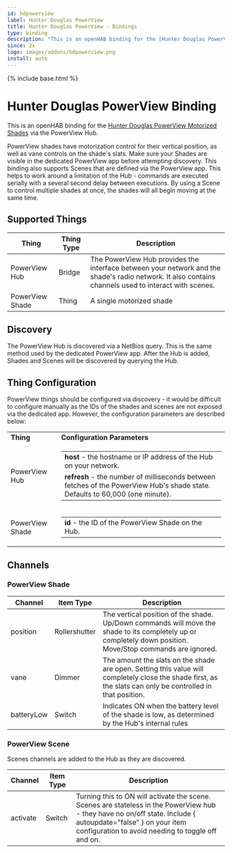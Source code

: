 ```yaml
---
id: hdpowerview
label: Hunter Douglas PowerView
title: Hunter Douglas PowerView - Bindings
type: binding
description: "This is an openHAB binding for the [Hunter Douglas PowerView Motorized Shades](http://www.hunterdouglas.com/operating-systems/powerview-motorization/support) via the PowerView Hub."
since: 2x
logo: images/addons/hdpowerview.png
install: auto
---
```


<!-- Attention authors: Do not edit directly. Please add your changes to the appropriate source repository -->

{% include base.html %}

# Hunter Douglas PowerView Binding

This is an openHAB binding for the [Hunter Douglas PowerView Motorized Shades](http://www.hunterdouglas.com/operating-systems/powerview-motorization/support) via the PowerView Hub.

PowerView shades have motorization control for their vertical position, as well as vane controls on the shade's slats.
Make sure your Shades are visible in the dedicated PowerView app before attempting discovery.
This binding also supports Scenes that are defined via the PowerView app.
This helps to work around a limitation of the Hub - commands are executed serially with a several second delay between executions.
By using a Scene to control multiple shades at once, the shades will all begin moving at the same time.

## Supported Things

| Thing           | Thing Type | Description                                                                                                                                          |
|-----------------|------------|------------------------------------------------------------------------------------------------------------------------------------------------------|
| PowerView Hub   | Bridge     | The PowerView Hub provides the interface between your network and the shade's radio network. It also contains channels used to interact with scenes. |
| PowerView Shade | Thing      | A single motorized shade                                                                                                                             |

## Discovery

The PowerView Hub is discovered via a NetBios query.
This is the same method used by the dedicated PowerView app.
After the Hub is added, Shades and Scenes will be discovered by querying the Hub.

## Thing Configuration

PowerView things should be configured via discovery - it would be difficult to configure manually as the IDs of the shades and scenes are not exposed via the dedicated app.
However, the configuration parameters are described below:

<table>
 <tr>
  <td><b>Thing</b></td>
  <td><b>Configuration Parameters</b></td>
 </tr>
 <tr>
  <td>PowerView Hub</td>
  <td>
   <table>
    <tr><td><b>host</b> - the hostname or IP address of the Hub on your network.</td></tr>
    <tr><td><b>refresh</b> - the number of milliseconds between fetches of the PowerView Hub's shade state. Defaults to 60,000 (one minute).</td></tr>
   </table>
  </td>
 </tr>
 <tr>
  <td>PowerView Shade</td>
  <td>
   <table>
    <tr><td><b>id</b> - the ID of the PowerView Shade on the Hub.</td></tr>
   </table>
  </td>
 </tr>
</table>

## Channels

### PowerView Shade

| Channel    | Item Type     | Description                                                                                                                                                 |
|------------|---------------|-------------------------------------------------------------------------------------------------------------------------------------------------------------|
| position   | Rollershutter | The vertical position of the shade. Up/Down commands will move the shade to its completely up or completely down position. Move/Stop commands are ignored.  |
| vane       | Dimmer        | The amount the slats on the shade are open. Setting this value will completely close the shade first, as the slats can only be controlled in that position. |
| batteryLow | Switch        | Indicates ON when the battery level of the shade is low, as determined by the Hub's internal rules                                                          |

### PowerView Scene

Scenes channels are added to the Hub as they are discovered.

| Channel  | Item Type | Description                                                                                                                                                                                                         |
|----------|-----------|---------------------------------------------------------------------------------------------------------------------------------------------------------------------------------------------------------------------|
| activate | Switch    | Turning this to ON will activate the scene. Scenes are stateless in the PowerView hub - they have no on/off state. Include { autoupdate="false" } on your item configuration to avoid needing to toggle off and on. |
